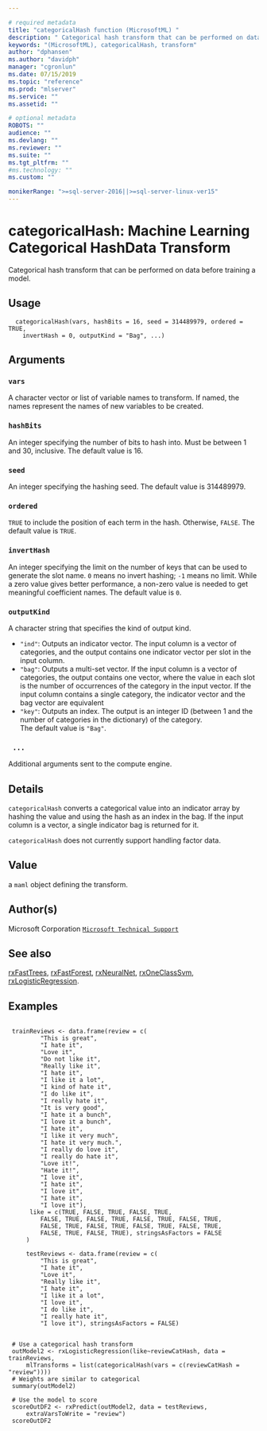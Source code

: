 ```yaml
--- 

# required metadata 
title: "categoricalHash function (MicrosoftML) " 
description: " Categorical hash transform that can be performed on data before  training a model. " 
keywords: "(MicrosoftML), categoricalHash, transform" 
author: "dphansen"
ms.author: "davidph" 
manager: "cgronlun" 
ms.date: 07/15/2019
ms.topic: "reference" 
ms.prod: "mlserver" 
ms.service: "" 
ms.assetid: "" 

# optional metadata 
ROBOTS: "" 
audience: "" 
ms.devlang: "" 
ms.reviewer: "" 
ms.suite: "" 
ms.tgt_pltfrm: "" 
#ms.technology: "" 
ms.custom: "" 

monikerRange: ">=sql-server-2016||>=sql-server-linux-ver15"
--- 
```





 # categoricalHash: Machine Learning Categorical HashData Transform 
 

Categorical hash transform that can be performed on data before 
training a model.


 ## Usage

```   
  categoricalHash(vars, hashBits = 16, seed = 314489979, ordered = TRUE,
    invertHash = 0, outputKind = "Bag", ...)

```

 ## Arguments



 ### `vars`
 A character vector or list of variable names to transform. If named, the names represent the names of new variables to be created. 



 ### `hashBits`
 An integer specifying the number of bits to hash into.  Must be between 1 and 30, inclusive. The default value is 16. 



 ### `seed`
 An integer specifying the hashing seed. The default value is 314489979. 



 ### `ordered`
 `TRUE` to include the position of each term in the  hash. Otherwise, `FALSE`. The default value is `TRUE`. 



 ### `invertHash`
 An integer specifying the limit on the number of keys  that can be used to generate the slot name. `0` means no invert  hashing; `-1` means no limit. While a zero value gives better  performance, a non-zero value is needed to get meaningful coefficient names. The default value is `0`. 



 ### `outputKind`
 A character string that specifies the kind of output kind.   
*   `"ind"`: Outputs an indicator vector. The input column is a vector   of categories, and the output contains one indicator vector per slot in   the input column.    
*   `"bag"`: Outputs a multi-set vector. If the input column is a  vector of categories, the output contains one vector, where the value in   each slot is the number of occurrences of the category in the input  vector. If the input column contains a single category, the indicator  vector and the bag vector are equivalent   
*   `"key"`: Outputs an index. The output is an integer ID (between 1 and the number of categories in the dictionary) of the category.   
 The default value is `"Bag"`. 



 ### ` ...`
 Additional arguments sent to the compute engine. 



 ## Details

`categoricalHash` converts a categorical value into an indicator
array by hashing the value and using the hash as an index in the bag.  If
the input column is a vector, a single indicator bag is returned for it.

`categoricalHash` does not currently support handling factor data.


 ## Value

a `maml` object defining the transform.

 ## Author(s)

Microsoft Corporation [`Microsoft Technical Support`](https://go.microsoft.com/fwlink/?LinkID=698556&clcid=0x409)



 ## See also

[rxFastTrees](rxFastTrees.md), [rxFastForest](rxFastForest.md),
[rxNeuralNet](rxNeuralNet.md), [rxOneClassSvm](rxOneClassSvm.md),
[rxLogisticRegression](rxLogisticRegression.md).

 ## Examples

 ```

  trainReviews <- data.frame(review = c( 
          "This is great",
          "I hate it",
          "Love it",
          "Do not like it",
          "Really like it",
          "I hate it",
          "I like it a lot",
          "I kind of hate it",
          "I do like it",
          "I really hate it",
          "It is very good",
          "I hate it a bunch",
          "I love it a bunch",
          "I hate it",
          "I like it very much",
          "I hate it very much.",
          "I really do love it",
          "I really do hate it",
          "Love it!",
          "Hate it!",
          "I love it",
          "I hate it",
          "I love it",
          "I hate it",
          "I love it"),
       like = c(TRUE, FALSE, TRUE, FALSE, TRUE,
          FALSE, TRUE, FALSE, TRUE, FALSE, TRUE, FALSE, TRUE,
          FALSE, TRUE, FALSE, TRUE, FALSE, TRUE, FALSE, TRUE, 
          FALSE, TRUE, FALSE, TRUE), stringsAsFactors = FALSE
      )

      testReviews <- data.frame(review = c(
          "This is great",
          "I hate it",
          "Love it",
          "Really like it",
          "I hate it",
          "I like it a lot",
          "I love it",
          "I do like it",
          "I really hate it",
          "I love it"), stringsAsFactors = FALSE)


  # Use a categorical hash transform
  outModel2 <- rxLogisticRegression(like~reviewCatHash, data = trainReviews, 
      mlTransforms = list(categoricalHash(vars = c(reviewCatHash = "review"))))
  # Weights are similar to categorical
  summary(outModel2)

  # Use the model to score
  scoreOutDF2 <- rxPredict(outModel2, data = testReviews, 
      extraVarsToWrite = "review")
  scoreOutDF2
```



